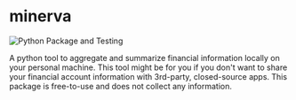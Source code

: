 # minerva
![Python Package and Testing](https://github.com/actions/master/workflows/Python%20Package/badge.svg)

A python tool to aggregate and summarize financial information locally on your personal machine.
This tool might be for you if you don't want to share your financial account information with 3rd-party, closed-source apps. This package is free-to-use and does not collect any information.
